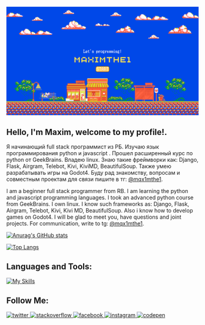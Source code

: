 [![Header](https://github.com/Maximthe1/Maximthe1/blob/main/assets/Maximthe1.png)](https://github.com/Maximthe1)

## Hello, I'm Maxim, welcome to my profile!.
Я начинающий full stack программист из РБ.  Изучаю язык программирования python и javascript . Прошел расширенный курс по python от GeekBrains. Владею linux. Знаю такие фреймворки как: Django, Flask, Airgram, Telebot, Kivi, KiviMD, BeautifulSoup. Также умею разрабатывать игры на Godot4. Буду рад знакомству, вопросам  и совместным проектам для связи пишите в тг: <a href="https://t.me/mqx1mthe1">@mqx1mthe1</a>.

I am a beginner full stack programmer from RB. I am learning the python and javascript programming languages. I took an advanced python course from GeekBrains. I own linux. I know such frameworks as: Django, Flask, Airgram, Telebot, Kivi, Kivi MD, BeautifulSoup. Also i know how to develop games on Godot4. I will be glad to meet you, have questions and joint projects. For communication, write to tg: <a href="https://t.me/mqx1mthe1">@mqx1mthe1</a>.

[![Anurag's GitHub stats](https://github-readme-stats.vercel.app/api?username=Maximthe1&show_icons=true&theme=dracula&hide=prs,issues)](https://github.com/anuraghazra/github-readme-stats)

[![Top Langs](https://github-readme-stats.vercel.app/api/top-langs/?username=Maximthe1&layout=donut&show_icons=true&theme=dracula)](https://github.com/anuraghazra/github-readme-stats)

## Languages and Tools:
[![My Skills](https://skillicons.dev/icons?i=py,django,flask,git,docker,sqlite,css,html,bootstrap,figma,vscode,neovim,atom,bash,powershell,linux,replit,discord,bots,godot)](https://skillicons.dev)

## Follow Me:
<a href="https://twitter.com/https://twitter.com/mqximthe1" target="_blank">
<img src=https://img.shields.io/badge/twitter-%2300acee.svg?&style=for-the-badge&logo=twitter&logoColor=white alt=twitter style="margin-bottom: 5px;" />
</a>
<a href="https://stackoverflow.com/users/https://stackoverflow.com/users/23116013/maximthe1" target="_blank">
<img src=https://img.shields.io/badge/stackoverflow-%23F28032.svg?&style=for-the-badge&logo=stackoverflow&logoColor=white alt=stackoverflow style="margin-bottom: 5px;" />
</a>
<a href="https://www.facebook.com/https://www.facebook.com/profile.php?id=100094123961303" target="_blank">
<img src=https://img.shields.io/badge/facebook-%232E87FB.svg?&style=for-the-badge&logo=facebook&logoColor=white alt=facebook style="margin-bottom: 5px;" />
</a>
<a href="https://instagram.com/https://www.instagram.com/mqx1mthe1/" target="_blank">
<img src=https://img.shields.io/badge/instagram-%23000000.svg?&style=for-the-badge&logo=instagram&logoColor=white alt=instagram style="margin-bottom: 5px;" />
</a>
<a href="https://codepen.com/https://codepen.io/Maximthe1" target="_blank">
<img src=https://img.shields.io/badge/codepen-%23131417.svg?&style=for-the-badge&logo=codepen&logoColor=white alt=codepen style="margin-bottom: 5px;" />
</a>  